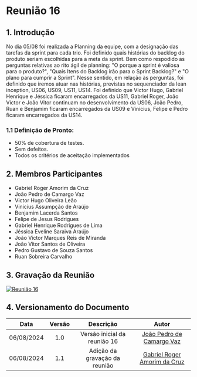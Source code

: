 # Reunião 16

## 1. Introdução

No dia 05/08 foi realizada a Planning da equipe, com a designação das tarefas da sprint para cada trio. Foi definido quais histórias do backlog do produto seriam escolhidas para a meta da sprint. Bem como respodido as perguntas relativas ao rito ágil de planning: "O porque a sprint é valiosa para o produto?", "Quais Itens do Backlog irão para o Sprint Backlog?" e "O plano para cumprir a Sprint". Nesse sentido, em relação às perguntas, foi definido que iremos atuar nas histórias, previstas no sequenciador da lean inception, US06, US09, US11, US14. Foi definido que Victor Hugo, Gabriel Henrique e Jéssica ficaram encarregados da US11, Gabriel Roger, João Victor e João Vitor continuam no desenvolvimento da US06, João Pedro, Ruan e Benjamim ficaram encarregados da US09 e Vinicius, Felipe e Pedro ficaram encarregados da US14.

### 1.1 Definição de Pronto:
   - 50% de cobertura de testes.
   - Sem defeitos.
   - Todos os critérios de aceitação implementados      

## 2. Membros Participantes

  - Gabriel Roger Amorim da Cruz
  - João Pedro de Camargo Vaz
  - Victor Hugo Oliveira Leão
  - Vinicius Assumpção de Araújo
  - Benjamim Lacerda Santos
  - Felipe de Jesus Rodrigues
  - Gabriel Henrique Rodrigues de Lima
  - Jéssica Eveline Saraiva Araújo
  - João Victor Marques Reis de Miranda
  - João Vitor Santos de Oliveira
  - Pedro Gustavo de Souza Santos
  - Ruan Sobreira Carvalho

## 3. Gravação da Reunião

[![Reunião 16](https://img.youtube.com/vi/qnWmY951qdU/maxresdefault.jpg)](https://www.youtube.com/watch?v=qnWmY951qdU)

## 4. Versionamento do Documento

| Data | Versão | Descrição | Autor |
| :-----: | :-------------: | :---------------: | :-: |
| 06/08/2024 | 1.0 | Versão inicial da reunião 16 | [João Pedro de Camargo Vaz](https://github.com/JoaoPedro0803) |
| 06/08/2024 | 1.1 | Adição da gravação da reunião | [Gabriel Roger Amorim da Cruz](https://github.com/GabrielRoger07) |
